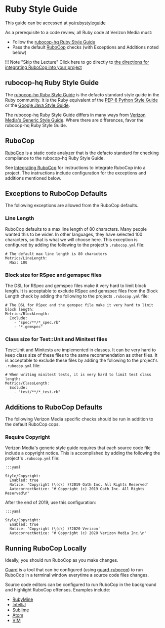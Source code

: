 # Ruby Style Guide

This guide can be accessed at [yo/rubystyleguide](http://yo/rubystyleguide)

As a prerequisite to a code review, all Ruby code at Verizon Media must:

* Follow the [rubocop-hq Ruby Style Guide](https://rubystyle.guide)
* Pass the default [RuboCop](https://github.com/rubocop-hq/rubocop) checks (with Exceptions
  and Additions noted below)

!!! Note "Skip the Lecture"
    Click here to go directly to
    [the directions for integrating RuboCop into your project](../integrating-build-tools#rubocop)

## rubocop-hq Ruby Style Guide

The [rubocop-hq Ruby Style Guide](https://rubystyle.guide) is the defacto standard style guide
in the Ruby community.  It is the Ruby equivalent of the
[PEP-8 Python Style Guide](https://legacy.python.org/dev/peps/pep-0008/)
or the [Google Java Style Guide](https://google.github.io/styleguide/javaguide.html).

The rubocop-hq Ruby Style Guide differs in many ways from
[Verizon Media's Generic Style Guide](https://docs.google.com/document/d/1E5ZvphTQWxDqQoAr5RB09V-0tbb7iY1gKXVX6e4dlNo/edit).
Where there are differences, favor the rubocop-hq Ruby Style Guide.

## RuboCop

[RuboCop](https://github.com/rubocop-hq/rubocop) is a static code analyzer that is
the defacto standard for checking compliance to the rubocop-hq Ruby Style Guide.

See [Integrating RuboCop](../integrating-build-tools#rubocop) for instructions to integrate
RuboCop into a project.  The instructions include configuration for the exceptions and additions
mentioned below.

## Exceptions to RuboCop Defaults

The following exceptions are allowed from the RuboCop defaults.

### Line Length

RuboCop defaults to a max line length of 80 characters.  Many people wanted this to be
wider.  In other languages, they have selected 100 characters, so that is what we will
choose here.  This exception is configured by adding the following to the project's
`.rubocop.yml` file:

    # The default max line length is 80 characters
    Metrics/LineLength:
      Max: 100

### Block size for RSpec and gemspec files

The DSL for RSpec and gemspec files make it very hard to limit block length.  It is
acceptable to exclude RSpec and gemspec files from the Block Length check by adding
the following to the projects `.rubocop.yml` file:

    # The DSL for RSpec and the gemspec file make it very hard to limit block length:
    Metrics/BlockLength:
      Exclude:
        - "spec/**/*_spec.rb"
        - "*.gemspec"

### Class size for Test::Unit and Minitest files

Test::Unit and Minitests are implemented in classes.  It can be very hard to keep
class size of these files to the same recommendation as other files.  It is
acceptable to exclude these files by adding the following to the project's
`.rubocop.yml` file:

    # When writing minitest tests, it is very hard to limit test class length:
    Metrics/ClassLength:
      Exclude:
        - "test/**/*_test.rb"

## Additions to RuboCop Defaults

The following Verizon Media specific checks should be run in addition to the
default RuboCop cops.

### Require Copyright

Verizon Media's generic style guide requires that each source code file include a
copyright notice.  This is accomplished by adding the following the project's
`.rubocop.yml` file:

    :::yaml

    Style/Copyright:
      Enabled: true
      Notice: 'Copyright (\(c\) )?2019 Oath Inc. All Rights Reserved'
      AutocorrectNotice: "# Copyright (c) 2019 Oath Inc. All Rights Reserved\n"

After the end of 2019, use this configuration:

    :::yaml

    Style/Copyright:
      Enabled: true
      Notice: 'Copyright (\(c\) )?2020 Verizon'
      AutocorrectNotice: "# Copyright (c) 2020 Verizon Media Inc.\n"

## Running RuboCop Locally

Ideally, you should run RuboCop as you make changes.

[Guard](https://github.com/guard/guard) is a tool that can be configured (using
[guard-rubocop](https://github.com/yujinakayama/guard-rubocop)) to run RuboCop in
a terminal window everytime a source code files changes.

Source code editors can be configured to run RuboCop in the background and
highlight RuboCop offenses.  Examples include:

* [RubyMine](https://www.jetbrains.com/help/ruby/rubocop.html)
* [IntelliJ](https://www.jetbrains.com/help/idea/robocop.html)
* [Sublime](https://gist.github.com/velveetachef/d161a1c31a339e3f5f2d)
* [Atom](https://atom.io/packages/linter-rubocop)
* [VIM](https://github.com/ngmy/vim-rubocop)
